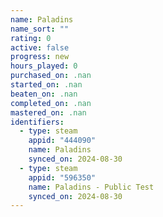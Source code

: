 ```yaml
---
name: Paladins
name_sort: ""
rating: 0
active: false
progress: new
hours_played: 0
purchased_on: .nan
started_on: .nan
beaten_on: .nan
completed_on: .nan
mastered_on: .nan
identifiers:
  - type: steam
    appid: "444090"
    name: Paladins
    synced_on: 2024-08-30
  - type: steam
    appid: "596350"
    name: Paladins - Public Test
    synced_on: 2024-08-30
---
```

